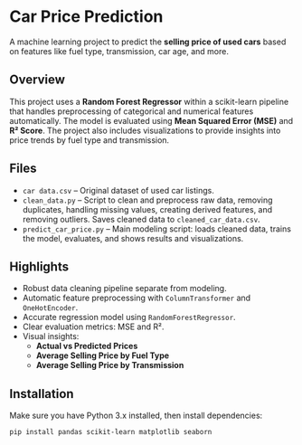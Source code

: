 # Car Price Prediction

A machine learning project to predict the **selling price of used cars** based on features like fuel type, transmission, car age, and more.

## Overview

This project uses a **Random Forest Regressor** within a scikit-learn pipeline that handles preprocessing of categorical and numerical features automatically. The model is evaluated using **Mean Squared Error (MSE)** and **R² Score**. The project also includes visualizations to provide insights into price trends by fuel type and transmission.

## Files

- `car data.csv` – Original dataset of used car listings.  
- `clean_data.py` – Script to clean and preprocess raw data, removing duplicates, handling missing values, creating derived features, and removing outliers. Saves cleaned data to `cleaned_car_data.csv`.  
- `predict_car_price.py` – Main modeling script: loads cleaned data, trains the model, evaluates, and shows results and visualizations.

## Highlights

- Robust data cleaning pipeline separate from modeling.  
- Automatic feature preprocessing with `ColumnTransformer` and `OneHotEncoder`.  
- Accurate regression model using `RandomForestRegressor`.  
- Clear evaluation metrics: MSE and R².  
- Visual insights:  
  - **Actual vs Predicted Prices**  
  - **Average Selling Price by Fuel Type**  
  - **Average Selling Price by Transmission**

## Installation

Make sure you have Python 3.x installed, then install dependencies:

```bash
pip install pandas scikit-learn matplotlib seaborn